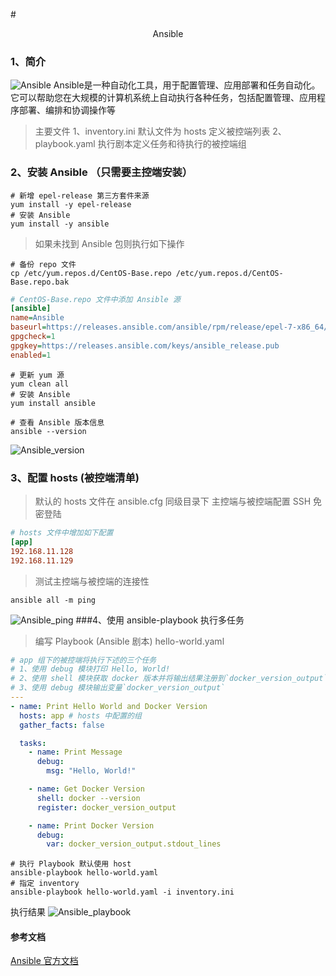 #<center>Ansible</center>
### 1、简介
![Ansible](/images/ansible.png)
Ansible是一种自动化工具，用于配置管理、应用部署和任务自动化。它可以帮助您在大规模的计算机系统上自动执行各种任务，包括配置管理、应用程序部署、编排和协调操作等   
> 主要文件
> 1、inventory.ini 默认文件为 hosts 定义被控端列表
> 2、playbook.yaml 执行剧本定义任务和待执行的被控端组
### 2、安装 Ansible （只需要主控端安装）
```shell
# 新增 epel-release 第三方套件来源
yum install -y epel-release
# 安装 Ansible
yum install -y ansible
```

> 如果未找到 Ansible 包则执行如下操作
```shell
# 备份 repo 文件
cp /etc/yum.repos.d/CentOS-Base.repo /etc/yum.repos.d/CentOS-Base.repo.bak
```
```ini
# CentOS-Base.repo 文件中添加 Ansible 源
[ansible]
name=Ansible
baseurl=https://releases.ansible.com/ansible/rpm/release/epel-7-x86_64/
gpgcheck=1
gpgkey=https://releases.ansible.com/keys/ansible_release.pub
enabled=1
```
```shell
# 更新 yum 源
yum clean all
# 安装 Ansible
yum install ansible

# 查看 Ansible 版本信息
ansible --version
```
![Ansible_version](/images/ansible_version.png)
### 3、配置 hosts (被控端清单)
> 默认的 hosts 文件在 ansible.cfg 同级目录下
> 主控端与被控端配置 SSH 免密登陆
```ini
# hosts 文件中增加如下配置
[app]
192.168.11.128
192.168.11.129
``` 
> 测试主控端与被控端的连接性
```shell
ansible all -m ping
```
![Ansible_ping](/images/ansible_ping.png)
###4、使用 ansible-playbook 执行多任务
> 编写 Playbook (Ansible 剧本) hello-world.yaml
```yaml
# app 组下的被控端将执行下述的三个任务
# 1、使用 debug 模块打印 Hello, World!
# 2、使用 shell 模块获取 docker 版本并将输出结果注册到`docker_version_output`变量中
# 3、使用 debug 模块输出变量`docker_version_output`
---
- name: Print Hello World and Docker Version
  hosts: app # hosts 中配置的组
  gather_facts: false

  tasks:
    - name: Print Message
      debug:
        msg: "Hello, World!"

    - name: Get Docker Version
      shell: docker --version
      register: docker_version_output

    - name: Print Docker Version
      debug:
        var: docker_version_output.stdout_lines
```
```shell
# 执行 Playbook 默认使用 host
ansible-playbook hello-world.yaml
# 指定 inventory
ansible-playbook hello-world.yaml -i inventory.ini
```
执行结果
![Ansible_playbook](/images/ansible_playbook.png)
#### 参考文档
[Ansible 官方文档](https://docs.ansible.com/ansible/latest/getting_started/index.html)
